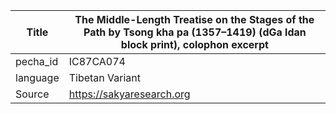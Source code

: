 |Title | The Middle-Length Treatise on the Stages of the Path by Tsong kha pa (1357–1419) (dGa ldan block print), colophon excerpt 
| --- | --- 
|pecha_id | IC87CA074
|language | Tibetan Variant
|Source | https://sakyaresearch.org